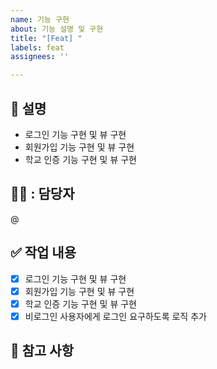 ```yaml
---
name: 기능 구현
about: 기능 설명 및 구현
title: "[Feat] "
labels: feat
assignees: ''

---
```


## :pushpin: 설명
- 로그인 기능 구현 및 뷰 구현
- 회원가입 기능 구현 및 뷰 구현
- 학교 인증 기능 구현 및 뷰 구현

## 👨‍💻 : 담당자
@

## :white_check_mark: 작업 내용
- [x]  로그인 기능 구현 및 뷰 구현
- [x]  회원가입 기능 구현 및 뷰 구현
- [x] 학교 인증 기능 구현 및 뷰 구현
- [x] 비로그인 사용자에게 로그인 요구하도록 로직 추가

## :paperclip: 참고 사항
